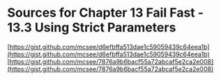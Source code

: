 # Sources for Chapter 13 Fail Fast - 13.3 Using Strict Parameters

[https://gist.github.com/mcsee/d6efbffa513dae1c59059439c64eea1b](https://gist.github.com/mcsee/d6efbffa513dae1c59059439c64eea1b)
[https://gist.github.com/mcsee/7876a9b6bacf55a72abcaf5e2ca2e008](https://gist.github.com/mcsee/7876a9b6bacf55a72abcaf5e2ca2e008)